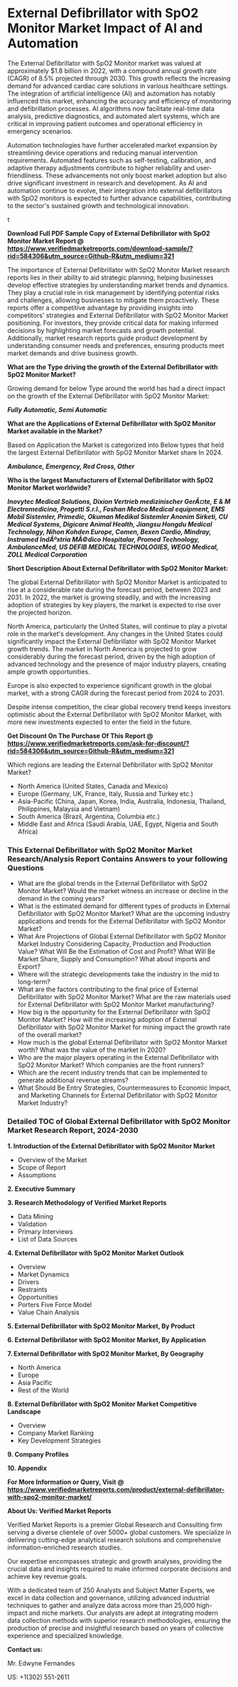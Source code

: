 <meta name="title" content="Global External Defibrillator with SpO2 Monitor Market Impact of AI and Automation"><meta name="description" content="The External Defibrillator with SpO2 Monitor market was valued at approximately $1.8 billion in 2022, with a compound annual growth rate (CAGR) of 8.5% projected throu"><meta name="title" content="External Defibrillator with SpO2 Monitor Market Size, Share, Scope, Trends, Growth, Opportunities, Analysis, Forecast"><h1>External Defibrillator with SpO2 Monitor Market Impact of AI and Automation</h1><p>The External Defibrillator with SpO2 Monitor market was valued at approximately $1.8 billion in 2022, with a compound annual growth rate (CAGR) of 8.5% projected through 2030. This growth reflects the increasing demand for advanced cardiac care solutions in various healthcare settings. The integration of artificial intelligence (AI) and automation has notably influenced this market, enhancing the accuracy and efficiency of monitoring and defibrillation processes. AI algorithms now facilitate real-time data analysis, predictive diagnostics, and automated alert systems, which are critical in improving patient outcomes and operational efficiency in emergency scenarios.</p><p>Automation technologies have further accelerated market expansion by streamlining device operations and reducing manual intervention requirements. Automated features such as self-testing, calibration, and adaptive therapy adjustments contribute to higher reliability and user-friendliness. These advancements not only boost market adoption but also drive significant investment in research and development. As AI and automation continue to evolve, their integration into external defibrillators with SpO2 monitors is expected to further advance capabilities, contributing to the sector's sustained growth and technological innovation.</p>t</p><p id="" class=""><strong>Download Full PDF Sample Copy of External Defibrillator with SpO2 Monitor Market Report @ <a href="https://www.verifiedmarketreports.com/download-sample/?rid=584306&utm_source=Github-R&utm_medium=321" target="_blank">https://www.verifiedmarketreports.com/download-sample/?rid=584306&utm_source=Github-R&utm_medium=321</a></strong></p><p>The importance of&nbsp;External Defibrillator with SpO2 Monitor Market research reports lies in their ability to aid strategic planning, helping businesses develop effective strategies by understanding market trends and dynamics. They play a crucial role in risk management by identifying potential risks and challenges, allowing businesses to mitigate them proactively. These reports offer a competitive advantage by providing insights into competitors' strategies and External Defibrillator with SpO2 Monitor Market positioning. For investors, they provide critical data for making informed decisions by highlighting market forecasts and growth potential. Additionally, market research reports guide product development by understanding consumer needs and preferences, ensuring products meet market demands and drive business growth.</p><p><strong>What are the&nbsp;Type driving the growth of the External Defibrillator with SpO2 Monitor Market?</strong></p><p id="" class="">Growing demand for below Type around the world has had a direct impact on the growth of the External Defibrillator with SpO2 Monitor Market:</p><em><strong>Fully Automatic, Semi Automatic</strong></em></p><strong>What are the&nbsp;Applications&nbsp;of External Defibrillator with SpO2 Monitor Market available in the Market?</strong></p><p id="" class="">Based on Application the Market is categorized into Below types that held the largest External Defibrillator with SpO2 Monitor Market share In 2024.</p><em><strong>Ambulance, Emergency, Red Cross, Other</strong></em></p><strong>Who is the largest Manufacturers of External Defibrillator with SpO2 Monitor Market worldwide?</strong></p><p><em><strong>Inovytec Medical Solutions, Dixion Vertrieb medizinischer GerÃ¤te, E & M Electromedicina, Progetti S.r.l., Foshan Medco Medical equipment, EMS Mobil Sistemler, Primedic, Okuman Medikal Sistemler Anonim Sirketi, CU Medical Systems, Digicare Animal Health, Jiangsu Hongdu Medical Technology, Nihon Kohden Europe, Comen, Bexen Cardio, Mindray, Instramed IndÃºstria MÃ©dico Hospitalar, Promed Technology, AmbulanceMed, US DEFIB MEDICAL TECHNOLOGIES, WEGO Medical, ZOLL Medical Corporation</strong></em></p><p id="" class=""><strong>Short Description About External Defibrillator with SpO2 Monitor Market:</strong></p><p>The global External Defibrillator with SpO2 Monitor Market is anticipated to rise at a considerable rate during the forecast period, between 2023 and 2031. In 2022, the market is growing steadily, and with the increasing adoption of strategies by key players, the market is expected to rise over the projected horizon.</p><p>North America, particularly the United States, will continue to play a pivotal role in the market's development. Any changes in the United States could significantly impact the External Defibrillator with SpO2 Monitor Market growth trends. The market in North America is projected to grow considerably during the forecast period, driven by the high adoption of advanced technology and the presence of major industry players, creating ample growth opportunities.</p><p>Europe is also expected to experience significant growth in the global market, with a strong CAGR during the forecast period from 2024 to 2031.</p><p>Despite intense competition, the clear global recovery trend keeps investors optimistic about the External Defibrillator with SpO2 Monitor Market, with more new investments expected to enter the field in the future.</p><p id="" class=""><strong>Get Discount On The Purchase Of This Report @ <a href="https://www.verifiedmarketreports.com/ask-for-discount/?rid=584306&utm_source=Github-R&utm_medium=321" target="_blank">https://www.verifiedmarketreports.com/ask-for-discount/?rid=584306&utm_source=Github-R&utm_medium=321</a></strong></p>Which regions are leading the External Defibrillator with SpO2 Monitor Market?</p><ul><li>North America (United States, Canada and Mexico)</li><li>Europe (Germany, UK, France, Italy, Russia and Turkey etc.)</li><li>Asia-Pacific (China, Japan, Korea, India, Australia, Indonesia, Thailand, Philippines, Malaysia and Vietnam)</li><li>South America (Brazil, Argentina, Columbia etc.)</li><li>Middle East and Africa (Saudi Arabia, UAE, Egypt, Nigeria and South Africa)</li></ul><h3 id="" class="">This External Defibrillator with SpO2 Monitor Market Research/Analysis Report Contains Answers to your following Questions</h3><ul><li>What are the global trends in the External Defibrillator with SpO2 Monitor Market? Would the market witness an increase or decline in the demand in the coming years?</li><li>What is the estimated demand for different types of products in External Defibrillator with SpO2 Monitor Market? What are the upcoming industry applications and trends for the External Defibrillator with SpO2 Monitor Market?</li><li>What Are Projections of Global External Defibrillator with SpO2 Monitor Market Industry Considering Capacity, Production and Production Value? What Will Be the Estimation of Cost and Profit? What Will Be Market Share, Supply and Consumption? What about imports and Export?</li><li>Where will the strategic developments take the industry in the mid to long-term?</li><li>What are the factors contributing to the final price of External Defibrillator with SpO2 Monitor Market? What are the raw materials used for External Defibrillator with SpO2 Monitor Market manufacturing?</li><li>How big is the opportunity for the External Defibrillator with SpO2 Monitor Market? How will the increasing adoption of External Defibrillator with SpO2 Monitor Market for mining impact the growth rate of the overall market?</li><li>How much is the global External Defibrillator with SpO2 Monitor Market worth? What was the value of the market In 2020?</li><li>Who are the major players operating in the External Defibrillator with SpO2 Monitor Market? Which companies are the front runners?</li><li>Which are the recent industry trends that can be implemented to generate additional revenue streams?</li><li>What Should Be Entry Strategies, Countermeasures to Economic Impact, and Marketing Channels for External Defibrillator with SpO2 Monitor Market Industry?</li></ul><h3 id="" class="">Detailed TOC of Global External Defibrillator with SpO2 Monitor Market Research Report, 2024-2030</h3><p id="" class=""><strong>1. Introduction of the External Defibrillator with SpO2 Monitor Market</strong></p><ul><li>Overview of the Market</li><li>Scope of Report</li><li>Assumptions</li></ul><p id="" class=""><strong>2. Executive Summary</strong></p><p id="" class=""><strong>3. Research Methodology of Verified Market Reports</strong></p><ul><li>Data Mining</li><li>Validation</li><li>Primary Interviews</li><li>List of Data Sources</li></ul><p id="" class=""><strong>4. External Defibrillator with SpO2 Monitor Market Outlook</strong></p><ul><li>Overview</li><li>Market Dynamics</li><li>Drivers</li><li>Restraints</li><li>Opportunities</li><li>Porters Five Force Model</li><li>Value Chain Analysis</li></ul><p id="" class=""><strong>5. External Defibrillator with SpO2 Monitor Market, By Product</strong></p><p id="" class=""><strong>6. External Defibrillator with SpO2 Monitor Market, By Application</strong></p><p id="" class=""><strong>7. External Defibrillator with SpO2 Monitor Market, By Geography</strong></p><ul><li>North America</li><li>Europe</li><li>Asia Pacific</li><li>Rest of the World</li></ul><p id="" class=""><strong>8. External Defibrillator with SpO2 Monitor Market Competitive Landscape</strong></p><ul><li>Overview</li><li>Company Market Ranking</li><li>Key Development Strategies</li></ul><p id="" class=""><strong>9. Company Profiles</strong></p><p id="" class=""><strong>10. Appendix</strong></p><p id="" class=""><strong>For More Information or Query, Visit @ <a href="https://www.verifiedmarketreports.com/product/external-defibrillator-with-spo2-monitor-market/" target="_blank">https://www.verifiedmarketreports.com/product/external-defibrillator-with-spo2-monitor-market/</a></strong></p><p id="" class=""><strong>About Us: Verified Market Reports</strong></p><p id="" class="">Verified Market Reports is a premier Global Research and Consulting firm serving a diverse clientele of over 5000+ global customers. We specialize in delivering cutting-edge analytical research solutions and comprehensive information-enriched research studies.</p><p id="" class="">Our expertise encompasses strategic and growth analyses, providing the crucial data and insights required to make informed corporate decisions and achieve key revenue goals.</p><p id="" class="">With a dedicated team of 250 Analysts and Subject Matter Experts, we excel in data collection and governance, utilizing advanced industrial techniques to gather and analyze data across more than 25,000 high-impact and niche markets. Our analysts are adept at integrating modern data collection methods with superior research methodologies, ensuring the production of precise and insightful research based on years of collective experience and specialized knowledge.</p><p id="" class=""><strong>Contact us:</strong></p><p id="" class="">Mr. Edwyne Fernandes</p><p id="" class="">US: +1(302) 551-2611</p>